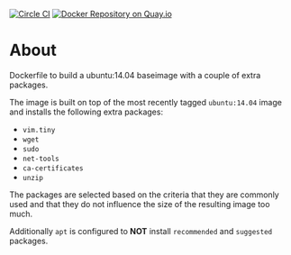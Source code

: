 [![Circle CI](https://circleci.com/gh/sameersbn/docker-ubuntu.svg?style=svg)](https://circleci.com/gh/sameersbn/docker-ubuntu) [![Docker Repository on Quay.io](https://quay.io/repository/sameersbn/ubuntu/status "Docker Repository on Quay.io")](https://quay.io/repository/sameersbn/ubuntu)

# About

Dockerfile to build a ubuntu:14.04 baseimage with a couple of extra packages.

The image is built on top of the most recently tagged `ubuntu:14.04` image and installs the following extra packages:

- `vim.tiny`
- `wget`
- `sudo`
- `net-tools`
- `ca-certificates`
- `unzip`

The packages are selected based on the criteria that they are commonly used and that they do not influence the size of the resulting image too much.

Additionally `apt` is configured to **NOT** install `recommended` and `suggested` packages.